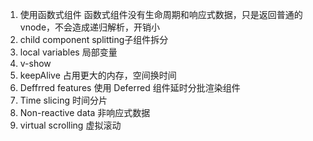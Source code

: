 1. 使用函数式组件 函数式组件没有生命周期和响应式数据，只是返回普通的vnode，不会造成递归解析，开销小
2. child component splitting子组件拆分
3. local variables 局部变量
4. v-show
5. keepAlive 占用更大的内存，空间换时间
6. Deffrred features 使用 Deferred 组件延时分批渲染组件
7. Time slicing 时间分片
8. Non-reactive data 非响应式数据
9. virtual scrolling 虚拟滚动